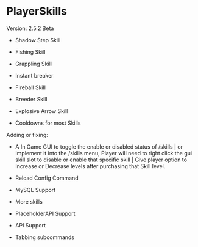 # PlayerSkills

Version: 2.5.2 Beta

- Shadow Step Skill
- Fishing Skill
- Grappling Skill
- Instant breaker
- Fireball Skill
- Breeder Skill
- Explosive Arrow Skill

- Cooldowns for most Skills 
  
Adding or fixing:

- A In Game GUI to toggle the enable or disabled status of /skills | or Implement it into the /skills menu, Player will need to right click the gui skill slot to disable or enable that specific skill | Give player option to Increase or Decrease levels after purchasing that Skill level.

- Reload Config Command

- MySQL Support

- More skills

- PlaceholderAPI Support

- API Support

- Tabbing subcommands

